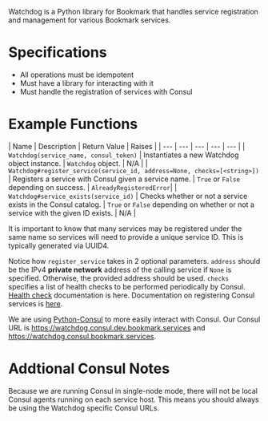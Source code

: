 <!-- TITLE: Watchdog -->

Watchdog is a Python library for Bookmark that handles service registration and management for various Bookmark services.
# Specifications
- All operations must be idempotent
- Must have a library for interacting with it
- Must handle the registration of services with Consul
# Example Functions
| Name | Description | Return Value | Raises |
| --- | --- | --- | --- | --- |
| `Watchdog(service_name, consul_token)` | Instantiates a new Watchdog object instance. | `Watchdog` object. | N/A |
| `Watchdog#register_service(service_id, address=None, checks=[<string>])` | Registers a service with Consul given a service name. | `True` or `False` depending on success. | `AlreadyRegisteredError`|
| `Watchdog#service_exists(service_id)` | Checks whether or not a service exists in the Consul catalog. | `True` or `False` depending on whether or not a service with the given ID exists. | N/A |

It is important to know that many services may be registered under the same name so services will need to provide a unique service ID. This is typically generated via UUID4.

Notice how `register_service` takes in 2 optional parameters. `address` should be the IPv4 **private network** address of the calling service if `None` is specified. Otherwise, the provided address should be used. `checks` specifies a list of health checks to be performed periodically by Consul. [Health check](https://www.consul.io/api/agent/check.html) documentation is here. Documentation on registering Consul services is [here](https://www.consul.io/api/agent/service.html).

We are using [Python-Consul](http://python-consul.readthedocs.io/en/latest/) to more easily interact with Consul. Our Consul URL is https://watchdog.consul.dev.bookmark.services and https://watchdog.consul.bookmark.services.
# Addtional Consul Notes
Because we are running Consul in single-node mode, there will not be local Consul agents running on each service host. This means you should always be using the Watchdog specific Consul URLs.